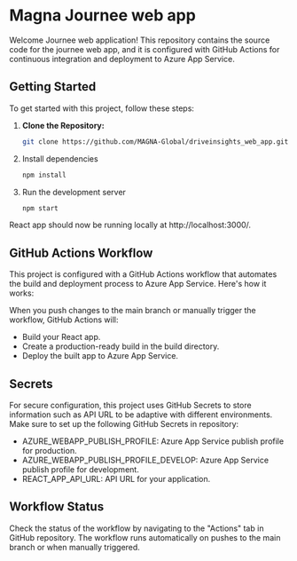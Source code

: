 # Magna Journee web app

Welcome Journee web application! This repository contains the source code for the journee web app, and it is configured with GitHub Actions for continuous integration and deployment to Azure App Service.

## Getting Started

To get started with this project, follow these steps:

1. **Clone the Repository:**
   ```bash
   git clone https://github.com/MAGNA-Global/driveinsights_web_app.git

2. Install dependencies
   ```bash
   npm install

3. Run the development server
   ```bash
   npm start

React app should now be running locally at http://localhost:3000/.

## GitHub Actions Workflow

This project is configured with a GitHub Actions workflow that automates the build and deployment process to Azure App Service. Here's how it works:

When you push changes to the main branch or manually trigger the workflow, GitHub Actions will:

* Build your React app.
* Create a production-ready build in the build directory.
* Deploy the built app to Azure App Service.

## Secrets

For secure configuration, this project uses GitHub Secrets to store information such as API URL to be adaptive with different environments. Make sure to set up the following GitHub Secrets in repository:

* AZURE_WEBAPP_PUBLISH_PROFILE: Azure App Service publish profile for production.
* AZURE_WEBAPP_PUBLISH_PROFILE_DEVELOP: Azure App Service publish profile for development.
* REACT_APP_API_URL: API URL for your application.

## Workflow Status

Check the status of the workflow by navigating to the "Actions" tab in GitHub repository. The workflow runs automatically on pushes to the main branch or when manually triggered.




